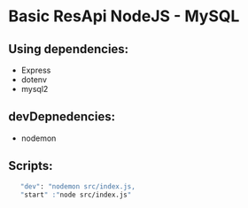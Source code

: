 # Basic ResApi NodeJS - MySQL

## Using dependencies: 
* Express
* dotenv
* mysql2
  
## devDepnedencies:
* nodemon
  
## Scripts: 
```bash
   "dev": "nodemon src/index.js,
   "start" :"node src/index.js"
```
